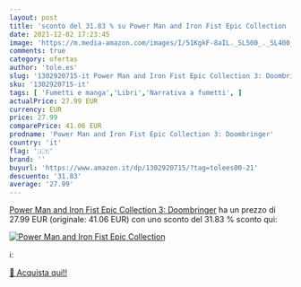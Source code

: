 ```yaml
---
layout: post
title: 'sconto del 31.83 % su Power Man and Iron Fist Epic Collection   '
date: 2021-12-02 17:23:45
image: 'https://m.media-amazon.com/images/I/51KgkF-8aIL._SL500_._SL400_.jpg'
comments: true
category: ofertas
author: 'tole.es'
slug: '1302920715-it Power Man and Iron Fist Epic Collection 3: Doombringer'
sku: '1302920715-it'
tags: [ 'Fumetti e manga','Libri','Narrativa a fumetti', ]
actualPrice: 27.99 EUR
currency: EUR
price: 27.99
comparePrice: 41.06 EUR
prodname: 'Power Man and Iron Fist Epic Collection 3: Doombringer'
country: 'it'
flag: '🇮🇹'
brand: ''
buyurl: 'https://www.amazon.it/dp/1302920715/?tag=tolees00-21'
descuento: '31.83'
average: '27.99'
---
```


[Power Man and Iron Fist Epic Collection 3: Doombringer](https://www.amazon.it/dp/1302920715/?tag=tolees00-21) ha un prezzo di 27.99 EUR (originale: 41.06 EUR) con uno sconto del 31.83 % sconto qui:

[![Power Man and Iron Fist Epic Collection ](https://m.media-amazon.com/images/I/51KgkF-8aIL._SL500_._SL400_.jpg)](https://www.amazon.it/dp/1302920715/?tag=tolees00-21)

ℹ️:


[🛒 Acquista qui!!](https://www.amazon.it/dp/1302920715/?tag=tolees00-21)
